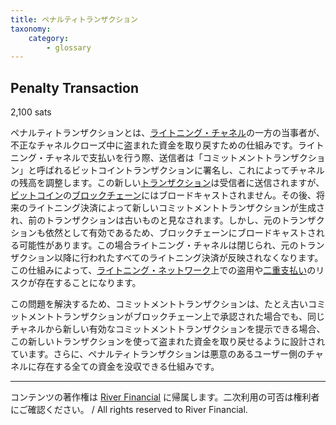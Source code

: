 ```yaml
---
title: ペナルティトランザクション
taxonomy:
    category:
        - glossary
---
```


## Penalty Transaction
2,100 sats

ペナルティトランザクションとは、[ライトニング・チャネル](http://lostinbitcoin.jp.testrs.jp/staging/glossary/lightning_channel/)の一方の当事者が、不正なチャネルクローズ中に盗まれた資金を取り戻すための仕組みです。ライトニング・チャネルで支払いを行う際、送信者は「コミットメントトランザクション」と呼ばれるビットコイントランザクションに署名し、これによってチャネルの残高を調整します。この新しい[トランザクション](http://lostinbitcoin.jp.testrs.jp/staging/glossary/transaction/)は受信者に送信されますが、[ビットコイン](http://lostinbitcoin.jp.testrs.jp/staging/glossary/bitcoin/)の[ブロックチェーン](http://lostinbitcoin.jp.testrs.jp/staging/glossary/blockchain-2/)にはブロードキャストされません。その後、将来のライトニング決済によって新しいコミットメントトランザクションが生成され、前のトランザクションは古いものと見なされます。しかし、元のトランザクションも依然として有効であるため、ブロックチェーンにブロードキャストされる可能性があります。この場合ライトニング・チャネルは閉じられ、元のトランザクション以降に行われたすべてのライトニング決済が反映されなくなります。この仕組みによって、[ライトニング・ネットワーク](http://lostinbitcoin.jp.testrs.jp/staging/glossary/lightning_network/)上での盗用や[二重支払い](http://lostinbitcoin.jp.testrs.jp/staging/glossary/double_spend/)のリスクが存在することになります。

この問題を解決するため、コミットメントトランザクションは、たとえ古いコミットメントトランザクションがブロックチェーン上で承認された場合でも、同じチャネルから新しい有効なコミットメントトランザクションを提示できる場合、この新しいトランザクションを使って盗まれた資金を取り戻せるように設計されています。さらに、ペナルティトランザクションは悪意のあるユーザー側のチャネルに存在する全ての資金を没収できる仕組みです。

---
コンテンツの著作権は [River Financial](https://river.com/) に帰属します。二次利用の可否は権利者にご確認ください。 / All rights reserved to River Financial.

